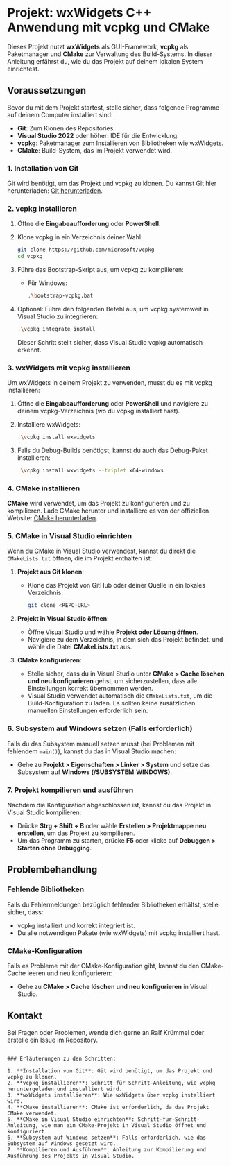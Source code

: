 # Projekt: wxWidgets C++ Anwendung mit vcpkg und CMake

Dieses Projekt nutzt **wxWidgets** als GUI-Framework, **vcpkg** als Paketmanager und **CMake** zur Verwaltung des Build-Systems. In dieser Anleitung erfährst du, wie du das Projekt auf deinem lokalen System einrichtest.

## Voraussetzungen

Bevor du mit dem Projekt startest, stelle sicher, dass folgende Programme auf deinem Computer installiert sind:

- **Git**: Zum Klonen des Repositories.
- **Visual Studio 2022** oder höher: IDE für die Entwicklung.
- **vcpkg**: Paketmanager zum Installieren von Bibliotheken wie wxWidgets.
- **CMake**: Build-System, das im Projekt verwendet wird.

### 1. Installation von Git

Git wird benötigt, um das Projekt und vcpkg zu klonen. Du kannst Git hier herunterladen: [Git herunterladen](https://git-scm.com/downloads).

### 2. vcpkg installieren

1. Öffne die **Eingabeaufforderung** oder **PowerShell**.
2. Klone vcpkg in ein Verzeichnis deiner Wahl:

    ```bash
    git clone https://github.com/microsoft/vcpkg
    cd vcpkg
    ```

3. Führe das Bootstrap-Skript aus, um vcpkg zu kompilieren:

    - Für Windows:
        ```bash
        .\bootstrap-vcpkg.bat
        ```

4. Optional: Führe den folgenden Befehl aus, um vcpkg systemweit in Visual Studio zu integrieren:

    ```bash
    .\vcpkg integrate install
    ```

   Dieser Schritt stellt sicher, dass Visual Studio vcpkg automatisch erkennt.

### 3. wxWidgets mit vcpkg installieren

Um wxWidgets in deinem Projekt zu verwenden, musst du es mit vcpkg installieren:

1. Öffne die **Eingabeaufforderung** oder **PowerShell** und navigiere zu deinem vcpkg-Verzeichnis (wo du vcpkg installiert hast).
2. Installiere wxWidgets:

    ```bash
    .\vcpkg install wxwidgets
    ```

3. Falls du Debug-Builds benötigst, kannst du auch das Debug-Paket installieren:

    ```bash
    .\vcpkg install wxwidgets --triplet x64-windows
    ```

### 4. CMake installieren

**CMake** wird verwendet, um das Projekt zu konfigurieren und zu kompilieren. Lade CMake herunter und installiere es von der offiziellen Website: [CMake herunterladen](https://cmake.org/download/).

### 5. CMake in Visual Studio einrichten

Wenn du CMake in Visual Studio verwendest, kannst du direkt die `CMakeLists.txt` öffnen, die im Projekt enthalten ist:

1. **Projekt aus Git klonen**:
    - Klone das Projekt von GitHub oder deiner Quelle in ein lokales Verzeichnis:

      ```bash
      git clone <REPO-URL>
      ```

2. **Projekt in Visual Studio öffnen**:
    - Öffne Visual Studio und wähle **Projekt oder Lösung öffnen**.
    - Navigiere zu dem Verzeichnis, in dem sich das Projekt befindet, und wähle die Datei **CMakeLists.txt** aus.

3. **CMake konfigurieren**:
    - Stelle sicher, dass du in Visual Studio unter **CMake > Cache löschen und neu konfigurieren** gehst, um sicherzustellen, dass alle Einstellungen korrekt übernommen werden.
    - Visual Studio verwendet automatisch die `CMakeLists.txt`, um die Build-Konfiguration zu laden. Es sollten keine zusätzlichen manuellen Einstellungen erforderlich sein.

### 6. Subsystem auf Windows setzen (Falls erforderlich)

Falls du das Subsystem manuell setzen musst (bei Problemen mit fehlendem `main()`), kannst du das in Visual Studio machen:
- Gehe zu **Projekt > Eigenschaften > Linker > System** und setze das Subsystem auf **Windows (/SUBSYSTEM:WINDOWS)**.

### 7. Projekt kompilieren und ausführen

Nachdem die Konfiguration abgeschlossen ist, kannst du das Projekt in Visual Studio kompilieren:
- Drücke **Strg + Shift + B** oder wähle **Erstellen > Projektmappe neu erstellen**, um das Projekt zu kompilieren.
- Um das Programm zu starten, drücke **F5** oder klicke auf **Debuggen > Starten ohne Debugging**.

## Problembehandlung

### Fehlende Bibliotheken
Falls du Fehlermeldungen bezüglich fehlender Bibliotheken erhältst, stelle sicher, dass:
- vcpkg installiert und korrekt integriert ist.
- Du alle notwendigen Pakete (wie wxWidgets) mit vcpkg installiert hast.

### CMake-Konfiguration
Falls es Probleme mit der CMake-Konfiguration gibt, kannst du den CMake-Cache leeren und neu konfigurieren:
- Gehe zu **CMake > Cache löschen und neu konfigurieren** in Visual Studio.

## Kontakt

Bei Fragen oder Problemen, wende dich gerne an Ralf Krümmel oder erstelle ein Issue im Repository.
```

### Erläuterungen zu den Schritten:

1. **Installation von Git**: Git wird benötigt, um das Projekt und vcpkg zu klonen.
2. **vcpkg installieren**: Schritt für Schritt-Anleitung, wie vcpkg heruntergeladen und installiert wird.
3. **wxWidgets installieren**: Wie wxWidgets über vcpkg installiert wird.
4. **CMake installieren**: CMake ist erforderlich, da das Projekt CMake verwendet.
5. **CMake in Visual Studio einrichten**: Schritt-für-Schritt-Anleitung, wie man ein CMake-Projekt in Visual Studio öffnet und konfiguriert.
6. **Subsystem auf Windows setzen**: Falls erforderlich, wie das Subsystem auf Windows gesetzt wird.
7. **Kompilieren und Ausführen**: Anleitung zur Kompilierung und Ausführung des Projekts in Visual Studio.

